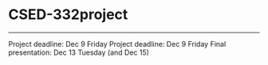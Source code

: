 # CSED-332project
---
Project deadline:   Dec 9 Friday
Project deadline:   Dec 9 Friday
Final presentation: Dec 13 Tuesday (and Dec 15)
